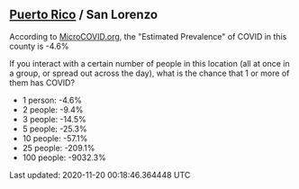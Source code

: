 
## [Puerto Rico](/united-states/puerto-rico) / San Lorenzo

According to [MicroCOVID.org](http://microcovid.org),
the "Estimated Prevalence" of COVID in this county is -4.6%

If you interact with a certain number of people in this location
(all at once in a group, or spread out across the day), what is the chance that
1 or more of them has COVID?

- 1 person: -4.6%
- 2 people: -9.4%
- 3 people: -14.5%
- 5 people: -25.3%
- 10 people: -57.1%
- 25 people: -209.1%
- 100 people: -9032.3%

Last updated: 2020-11-20 00:18:46.364448 UTC
